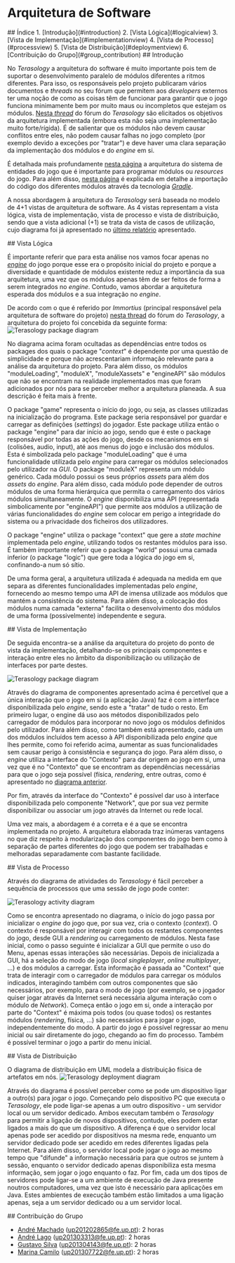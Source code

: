 # Arquitetura de Software

<a name="index"/>
## Índice
1. [Introdução](#introduction)
2. [Vista Lógica](#logicalview)
3. [Vista de Implementação](#implementationview)
4. [Vista de Processo](#processview)
5. [Vista de Distribuição](#deploymentview)
6. [Contribuição do Grupo](#group_contribution)

<a name="introduction"/>
## Introdução

No *Terasology* a arquitetura do software é muito importante pois tem de suportar o desenvolvimento paralelo de módulos diferentes a ritmos diferentes.
Para isso, os responsáveis pelo projeto publicaram vários documentos e *threads* no seu fórum que permitem aos *developers* externos ter uma noção de como as coisas têm de funcionar para garantir que o jogo funciona minimamente bem por muito maus ou incompletos que estejam os módulos. [Nesta *thread*](http://forum.terasology.org/threads/architecture-vision.690/) do fórum do *Terasology* são elicitados os objetivos da arquitetura implementada (embora esta não seja uma implementação muito forte/rígida). É de salientar que os módulos não devem causar conflitos entre eles, não podem causar falhas no jogo completo (por exemplo devido a exceções por "tratar") e deve haver uma clara separação da implementação dos módulos e do *engine* em si.

É detalhada mais profundamente [nesta página](https://github.com/MovingBlocks/Terasology/wiki/Entity-System-Architecture) a arquitetura do sistema de entidades do jogo que é importante para programar módulos ou *resources* do jogo. Para além disso, [nesta página](https://github.com/MovingBlocks/Terasology/wiki/Codebase-Structure) é explicada em detalhe a importação do código dos diferentes módulos através da tecnologia [*Gradle*](http://gradle.org/).

A nossa abordagem à arquitetura do *Terasology* será baseada no modelo de 4+1 vistas de arquitetura de software. As 4 vistas representam a vista lógica, vista de implementação, vista de processo e vista de distribuição, sendo que a vista adicional (+1) se trata da vista de casos de utilização, cujo diagrama foi já apresentado no [último relatório](https://github.com/andrelago13/Terasology/blob/master/ESOF-docs/2%20-%20Requirements%20Management.md) apresentado.

<a name="logicalview"/>
## Vista Lógica

É importante referir que para esta análise nos vamos focar apenas no [*engine*](https://github.com/andrelago13/Terasology/tree/master/engine/src/main/java/org/terasology) do jogo porque esse era o propósito inicial do projeto e porque a diversidade e quantidade de módulos existente reduz a importância da sua arquitetura, uma vez que os módulos apenas têm de ser feitos de forma a serem integrados no *engine*. Contudo, vamos abordar a arquitetura esperada dos módulos e a sua integração no *engine*.

De acordo com o que é referido por *Immortius* (principal responsável pela arquitetura de software do projeto) [nesta thread](http://forum.terasology.org/threads/architecture-vision.690/) do fórum do *Terasology*, a arquitetura do projeto foi concebida da seguinte forma:
<a name="package_diagram"/>
![Terasology package diagram](/ESOF-docs/resources/packagediagram.png)

No diagrama acima foram ocultadas as dependências entre todos os packages dos quais o package "*context*" é dependente por uma questão de simplicidade e porque não acrescentariam informação relevante para a análise da arquitetura do projeto. Para além disso, os módulos "moduleLoading", "moduleX", "moduleXassets" e "engineAPI" são módulos que não se encontram na realidade implementados mas que foram adicionados por nós para se perceber melhor a arquitetura planeada. A sua descrição é feita mais à frente.

O package "game" representa o início do jogo, ou seja, as classes utilizadas na inicialização do programa. Este package seria responsável por guardar e carregar as definições (*settings*) do jogador. Este package utiliza então o package "engine" para dar início ao jogo, sendo que é este o package responsável por todas as ações do jogo, desde os mecanismos em si (colisões, audio, input), até aos menus do jogo e inclusão dos módulos. Esta é simbolizada pelo package "moduleLoading" que é uma funcionalidade utilizada pelo *engine* para carregar os módulos selecionados pelo utilizador na *GUI*. O package "moduleX" representa um módulo genérico. Cada módulo possui os seus próprios *assets* para além dos *assets* do *engine*. Para além disso, cada módulo pode depender de outros módulos de uma forma hierárquica que permita o carregamento dos vários módulos simultaneamente. O *engine* disponibiliza uma API (representada simbolicamente por "engineAPI") que permite aos módulos a utilização de várias funcionalidades do *engine* sem colocar em perigo a integridade do sistema ou a privacidade dos ficheiros dos utilizadores.

O package "engine" utiliza o package "context" que gere a *state machine* implementada pelo *engine*, utilizando todos os restantes módulos para isso. É também importante referir que o package "world" possui uma camada inferior (o package "logic") que gere toda a lógica do jogo em si, confinando-a num só sítio.

De uma forma geral, a arquitetura utilizada é adequada na medida em que separa as diferentes funcionalidades implementadas pelo *engine*, fornecendo ao mesmo tempo uma API de imensa utilizade aos módulos que mantém a consistência do sistema. Para além disso, a colocação dos módulos numa camada "externa" facilita o desenvolvimento dos módulos de uma forma (possivelmente) independente e segura.

<a name="implementationview"/>
## Vista de Implementação

De seguida encontra-se a análise da arquitetura do projeto do ponto de vista da implementação, detalhando-se os principais componentes e interação entre eles no âmbito da disponibilização ou utilização de interfaces por parte destes.

![Terasology package diagram](/ESOF-docs/resources/componentdiagram.png)

Através do diagrama de componentes apresentado acima é percetível que a única interação que o jogo em si (a aplicação Java) faz é com a interface disponibilizada pelo *engine*, sendo este a "tratar" de tudo o resto. Em primeiro lugar, o engine dá uso aos métodos disponibilizados pelo carregador de módulos para incorporar no novo jogo os módulos definidos pelo utilizador. Para além disso, como também está apresentado, cada um dos módulos incluídos tem acesso à API disponibilizada pelo *engine* que lhes permite, como foi referido acima, aumentar as suas funcionalidades sem causar perigo à consistência e segurança do jogo. Para além disso, o *engine* utiliza a interface do "Contexto" para dar origem ao jogo em si, uma vez que é no "Contexto" que se encontram as dependências necessárias para que o jogo seja possível (física, *rendering*, entre outras, como é apresentado no [diagrama anterior](#package_diagram).

Por fim, através da interface do "Contexto" é possível dar uso à interface disponibilizada pelo componente "Network", que por sua vez permite disponibilizar ou associar um jogo através da Internet ou rede local.

Uma vez mais, a abordagem é a correta e é a que se encontra implementada no projeto. A arquitetura elaborada traz inúmeras vantagens no que diz respeito à modularização dos componentes do jogo bem como à separação de partes diferentes do jogo que podem ser trabalhadas e melhoradas separadamente com bastante facilidade.

<a name="processview"/>
## Vista de Processo

Através do diagrama de atividades do *Terasology* é fácil perceber a sequência de processos que uma sessão de jogo pode conter:

![Terasology activity diagram](/ESOF-docs/resources/activitydiagram.png)

Como se encontra apresentado no diagrama, o início do jogo passa por inicializar o *engine* do jogo que, por sua vez, cria o contexto (*context*). O contexto é responsável por interagir com todos os restantes componentes do jogo, desde GUI a *rendering* ou carregamento de módulos. Nesta fase inicial, como o passo seguinte é inicializar a GUI que permite o uso do Menu, apenas essas interações são necessárias. Depois de inicializada a GUI, há a seleção do modo de jogo (*local singleplayer*, *online multiplayer*, ...) e dos módulos a carregar. Esta informação é passada ao "Context" que trata de interagir com o carregador de módulos para carregar os módulos indicados, interagindo também com outros componentes que são necessários, por exemplo, para o modo de jogo (por exemplo, se o jogador quiser jogar através da Internet será necessária alguma interação com o módulo de *Network*). Começa então o jogo em si, onde a interação por parte do "Context" é máxima pois todos (ou quase todos) os restantes módulos (*rendering*, física, ...) são necessários para jogar o jogo, independentemente do modo. A partir do jogo é possível regressar ao menu inicial ou sair diretamente do jogo, chegando ao fim do processo. Também é possível terminar o jogo a partir do menu inicial.

<a name="deploymentview"/>
## Vista de Distribuição

O diagrama de distribuição em UML modela a distribuição física de artefatos em nós.
![Terasology deployment diagram](/ESOF-docs/resources/deploymentdiagram.png)

Através do diagrama é possível perceber como se pode um dispositivo ligar a outro(s) para jogar o jogo. Começando pelo dispositivo PC que executa o *Terasology*, ele pode ligar-se apenas a um outro dispositivo - um servidor local ou um servidor dedicado. Ambos executam também o *Terasology* para permitir a ligação de novos dispositivos, contudo, eles podem estar ligados a mais do que um dispositivo. A diferença é que o servidor local apenas pode ser acedido por dispositivos na mesma rede, enquanto um servidor dedicado pode ser acedido em redes diferentes ligadas pela Internet. Para além disso, o servidor local pode jogar o jogo ao mesmo tempo que "difunde" a informação necessária para que outros se juntem à sessão, enquanto o servidor dedicado apenas disponibiliza esta mesma informação, sem jogar o jogo enquanto o faz. Por fim, cada um dos tipos de servidores pode ligar-se a um ambiente de execução de Java presente noutros computadores, uma vez que isto é necessário para aplicações em Java. Estes ambientes de execução também estão limitados a uma ligação apenas, seja a um servidor dedicado ou a um servidor local.

<a name="group_contribution"/>
## Contribuição do Grupo

 - [André Machado](https://github.com/andremachado94) (up201202865@fe.up.pt): 2 horas
 - [André Lago](https://github.com/andrelago13) (up201303313@fe.up.pt): 2 horas
 - [Gustavo Silva](https://github.com/gtugablue) (up201304143@fe.up.pt): 2 horas
 - [Marina Camilo](https://github.com/Aniiram) (up201307722@fe.up.pt): 2 horas
